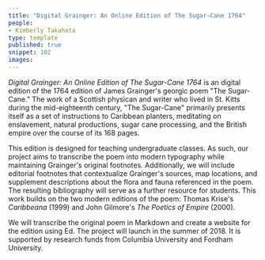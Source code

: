 ```yaml
---
title: "Digital Grainger: An Online Edition of The Sugar-Cane 1764"
people:
- Kimberly Takahata
type: template
published: true
snippet: 102
images:
---
```


*Digital Grainger: An Online Edition of The Sugar-Cane 1764* is an digital edition of the 1764 edition of James Grainger's georgic poem "The Sugar-Cane." The work of a Scottish physican and writer who lived in St. Kitts during the mid-eighteenth century, "The Sugar-Cane" primarily presents itself as a set of instructions to Caribbean planters, meditating on enslavement, natural productions, sugar cane processing, and the British empire over the course of its 168 pages.

This edition is designed for teaching undergraduate classes. As such, our project aims to transcribe the poem into modern typography while maintaining Grainger's original footnotes. Additionally, we will include editorial footnotes that contextualize Grainger's sources, map locations, and supplement descriptions about the flora and fauna referenced in the poem. The resulting bibliography will serve as a further resource for students. This work builds on the two modern editions of the poem: Thomas Krise's *Caribbeana* (1999) and John Gilmore's *The Poetics of Empire* (2000).

We will transcribe the original poem in Markdown and create a website for the edition using Ed. The project will launch in the summer of 2018. It is supported by research funds from Columbia University and Fordham University.
